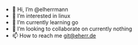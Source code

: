 - 👋 Hi, I’m @elherrmann
- 👀 I’m interested in linux
- 🌱 I’m currently learning go
- 💞️ I’m looking to collaborate on currently nothing
- 📫 How to reach me git@eherr.de

<!---
elherrmann/elherrmann is a ✨ special ✨ repository because its `README.md` (this file) appears on your GitHub profile.
You can click the Preview link to take a look at your changes.
--->
